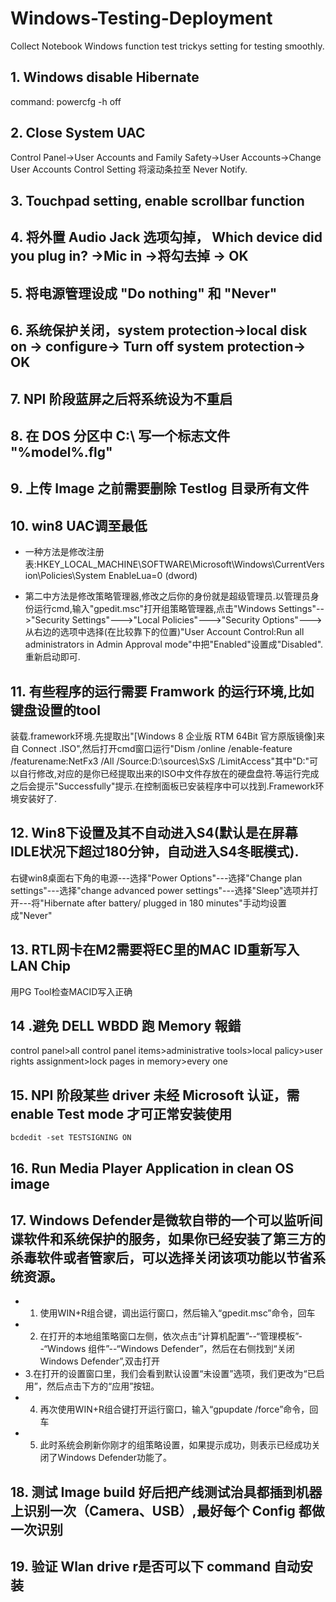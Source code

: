 # Windows-Testing-Deployment
Collect Notebook Windows function test trickys setting for testing smoothly.


## 1. Windows disable Hibernate
command: powercfg -h off

## 2. Close System UAC
Control Panel->User Accounts and Family Safety->User Accounts->Change User Accounts Control Setting 将滚动条拉至 Never Notify.

## 3. Touchpad setting, enable scrollbar function

## 4. 将外置 Audio Jack 选项勾掉， Which device did you plug in? ->Mic in ->将勾去掉 -> OK

## 5. 将电源管理设成 "Do nothing" 和 "Never"

## 6. 系统保护关闭，system protection->local disk on -> configure-> Turn off system protection-> OK

## 7. NPI 阶段蓝屏之后将系统设为不重启

## 8. 在 DOS 分区中 C:\ 写一个标志文件 "%model%.flg"

## 9. 上传 Image 之前需要删除 Testlog 目录所有文件

## 10. win8 UAC调至最低
 * 一种方法是修改注册表:HKEY_LOCAL_MACHINE\SOFTWARE\Microsoft\Windows\CurrentVersion\Policies\System 
 	EnableLua=0 (dword) 

 * 第二中方法是修改策略管理器,修改之后你的身份就是超级管理员.以管理员身份运行cmd,输入"gpedit.msc"打开组策略管理器,点击"Windows       Settings"-->"Security Settings"--->"Local Policies"--->"Security Options"--->从右边的选项中选择(在比较靠下的位置)"User  Account Control:Run all administrators in Admin Approval mode"中把"Enabled"设置成"Disabled".重新启动即可.


## 11. 有些程序的运行需要 Framwork 的运行环境,比如键盘设置的tool

装载.framework环境.先提取出"[Windows 8 企业版 RTM 64Bit 官方原版镜像]来自 Connect .ISO",然后打开cmd窗口运行"Dism /online /enable-feature /featurename:NetFx3 /All /Source:D:\sources\SxS /LimitAccess"其中"D:"可以自行修改,对应的是你已经提取出来的ISO中文件存放在的硬盘盘符.等运行完成之后会提示"Successfully"提示.在控制面板已安装程序中可以找到.Framework环境安装好了.

## 12. Win8下设置及其不自动进入S4(默认是在屏幕IDLE状况下超过180分钟，自动进入S4冬眠模式).

右键win8桌面右下角的电源---选择"Power Options"---选择"Change plan settings"---选择"change advanced power settings"---选择"Sleep"选项并打开---将"Hibernate after battery/ plugged in 180 minutes"手动均设置成"Never"

## 13. RTL网卡在M2需要将EC里的MAC ID重新写入LAN Chip

用PG Tool检查MACID写入正确

## 14 .避免 DELL WBDD 跑 Memory 報錯

control panel>all control panel items>administrative tools>local palicy>user rights assignment>lock pages in memory>every one

## 15. NPI 阶段某些 driver 未经 Microsoft 认证，需 enable Test mode 才可正常安装使用

	bcdedit -set TESTSIGNING ON

## 16.  Run Media Player Application in clean OS image

## 17. Windows Defender是微软自带的一个可以监听间谍软件和系统保护的服务，如果你已经安装了第三方的杀毒软件或者管家后，可以选择关闭该项功能以节省系统资源。

 * 1. 使用WIN+R组合键，调出运行窗口，然后输入“gpedit.msc”命令，回车
 * 2. 在打开的本地组策略窗口左侧，依次点击“计算机配置”--“管理模板”--“Windows 组件”--“Windows Defender”，然后在右侧找到“关闭Windows Defender”,双击打开
 * 3.在打开的设置窗口里，我们会看到默认设置“未设置”选项，我们更改为“已启用”，然后点击下方的“应用”按钮。
 * 4. 再次使用WIN+R组合键打开运行窗口，输入“gpupdate /force”命令，回车
 * 5. 此时系统会刷新你刚才的组策略设置，如果提示成功，则表示已经成功关闭了Windows Defender功能了。

## 18. 测试 Image build 好后把产线测试治具都插到机器上识别一次（Camera、USB）,最好每个 Config 都做一次识别

## 19. 验证 Wlan drive r是否可以下 command 自动安装